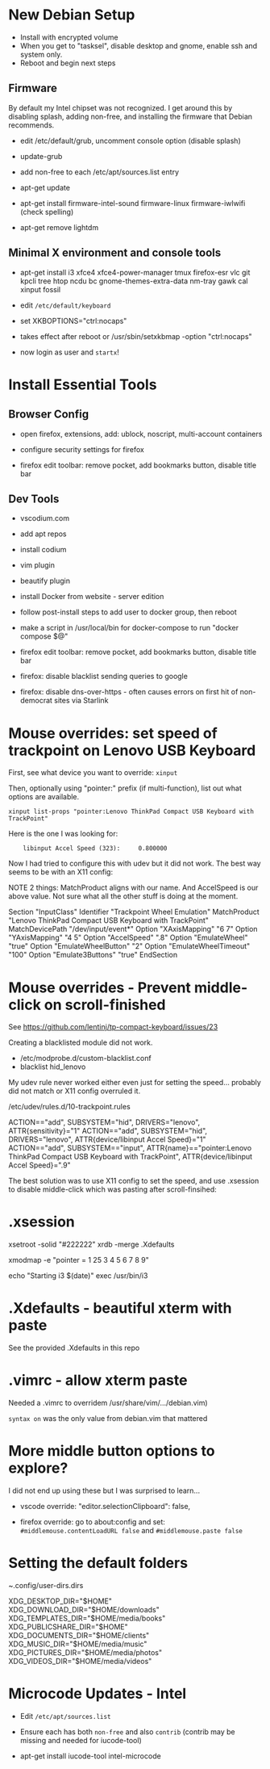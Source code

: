 # New Debian Setup

- Install with encrypted volume
- When you get to "tasksel", disable desktop and gnome, enable ssh and system only.
- Reboot and begin next steps

## Firmware 

By default my Intel chipset was not recognized. I get around this by disabling splash, adding non-free, and installing the firmware that Debian recommends.

- edit /etc/default/grub, uncomment console option (disable splash)
- update-grub

- add non-free to each /etc/apt/sources.list entry
- apt-get update
- apt-get install firmware-intel-sound firmware-linux firmware-iwlwifi (check spelling)

- apt-get remove lightdm

## Minimal X environment and console tools

- apt-get install i3 xfce4 xfce4-power-manager tmux firefox-esr vlc git kpcli tree htop ncdu bc gnome-themes-extra-data nm-tray gawk cal xinput fossil

- edit `/etc/default/keyboard`
- set XKBOPTIONS="ctrl:nocaps"
- takes effect after reboot or /usr/sbin/setxkbmap -option "ctrl:nocaps"

- now login as user and `startx`!

# Install Essential Tools

## Browser Config

- open firefox, extensions, add: ublock, noscript, multi-account containers
- configure security settings for firefox

- firefox edit toolbar: remove pocket, add bookmarks button, disable title bar

## Dev Tools

- vscodium.com
- add apt repos
- install codium
- vim plugin
- beautify plugin

- install Docker from website - server edition
- follow post-install steps to add user to docker group, then reboot
- make a script in /usr/local/bin for docker-compose to run "docker compose $@"

- firefox edit toolbar: remove pocket, add bookmarks button, disable title bar

- firefox: disable blacklist sending queries to google
- firefox:  disable dns-over-https - often causes errors on first hit of non-democrat sites via Starlink

# Mouse overrides: set speed of trackpoint on Lenovo USB Keyboard

First, see what device you want to override: `xinput`

Then, optionally using "pointer:" prefix (if multi-function), list out what options are available.

`xinput list-props "pointer:Lenovo ThinkPad Compact USB Keyboard with TrackPoint"`

Here is the one I was looking for:

        libinput Accel Speed (323):     0.800000

Now I had tried to configure this with udev but it did not work. The best way seems to be with an X11 config:

NOTE 2 things: MatchProduct aligns with our name. And AccelSpeed is our above value. Not sure what all the other stuff is doing at the moment.

Section "InputClass"
    Identifier  "Trackpoint Wheel Emulation"
    MatchProduct        "Lenovo ThinkPad Compact USB Keyboard with TrackPoint"
    MatchDevicePath     "/dev/input/event*"
    Option              "XAxisMapping"          "6 7"
    Option              "YAxisMapping"          "4 5"
    Option              "AccelSpeed"            ".8"
    Option         "EmulateWheel" "true"
    Option         "EmulateWheelButton" "2"
    Option         "EmulateWheelTimeout" "100"
    Option         "Emulate3Buttons" "true"
EndSection


# Mouse overrides - Prevent middle-click on scroll-finished

See https://github.com/lentinj/tp-compact-keyboard/issues/23

Creating a blacklisted module did not work.

-  /etc/modprobe.d/custom-blacklist.conf 
- blacklist hid_lenovo

My udev rule never worked either even just for setting the speed... probably did not match or X11 config overruled it.

/etc/udev/rules.d/10-trackpoint.rules

ACTION=="add", SUBSYSTEM="hid", DRIVERS="lenovo", ATTR{sensitivity}="1"
ACTION=="add", SUBSYSTEM="hid", DRIVERS="lenovo", ATTR{device/libinput Accel Speed}="1"
ACTION=="add", SUBSYSTEM=="input", ATTR{name}=="pointer:Lenovo ThinkPad Compact USB Keyboard with TrackPoint", ATTR{device/libinput Accel Speed}=".9"

The best solution was to use X11 config to set the speed, and use .xsession to disable middle-click which was pasting after scroll-finsihed:

# .xsession

xsetroot -solid "#222222"
xrdb -merge .Xdefaults

xmodmap -e "pointer = 1 25 3 4 5 6 7 8 9"

echo "Starting i3 $(date)"
exec /usr/bin/i3 

# .Xdefaults - beautiful xterm with paste

See the provided .Xdefaults in this repo

# .vimrc - allow xterm paste

Needed a .vimrc to overridem /usr/share/vim/.../debian.vim)

`syntax on` was the only value from debian.vim that mattered

# More middle button options to explore?

I did not end up using these but I was surprised to learn...

- vscode override: "editor.selectionClipboard": false,

- firefox override: go to about:config and set: `#middlemouse.contentLoadURL false` and `#middlemouse.paste false`

# Setting the default folders

~.config/user-dirs.dirs

XDG_DESKTOP_DIR="$HOME"
XDG_DOWNLOAD_DIR="$HOME/downloads"
XDG_TEMPLATES_DIR="$HOME/media/books"
XDG_PUBLICSHARE_DIR="$HOME"
XDG_DOCUMENTS_DIR="$HOME/clients"
XDG_MUSIC_DIR="$HOME/media/music"
XDG_PICTURES_DIR="$HOME/media/photos"
XDG_VIDEOS_DIR="$HOME/media/videos"

# Microcode Updates - Intel

- Edit `/etc/apt/sources.list`
- Ensure each has both `non-free` and also `contrib` (contrib may be missing and needed for iucode-tool)

- apt-get install iucode-tool intel-microcode

